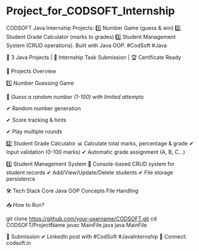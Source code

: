 # Project_for_CODSOFT_Internship
CODSOFT Java Internship Projects: 1️⃣ Number Game (guess &amp; win) 2️⃣ Student Grade Calculator (marks to grades) 3️⃣ Student Management System (CRUD operations). Built with Java OOP. #CodSoft #Java

🚀 3 Java Projects | 📅 Internship Task Submission | 🏆 Certificate Ready

📌 Projects Overview

1️⃣ Number Guessing Game

🎯 *Guess a random number (1-100) with limited attempts*

✔ Random number generation

✔ Score tracking & hints

✔ Play multiple rounds

2️⃣ Student Grade Calculator
📊 Calculate total marks, percentage & grade
✔ Input validation (0-100 marks)
✔ Automatic grade assignment (A, B, C...)

3️⃣ Student Management System
🏫 Console-based CRUD system for student records
✔ Add/View/Update/Delete students
✔ File storage persistence

🛠 Tech Stack
Core Java
OOP Concepts
File Handling

📥 How to Run?

git clone https://github.com/your-username/CODSOFT.git
cd CODSOFT/ProjectName
javac MainFile.java
java MainFile

📜 Submission
✔ LinkedIn post with #CodSoft #JavaInternship
🔗 Connect: codsoft.in
